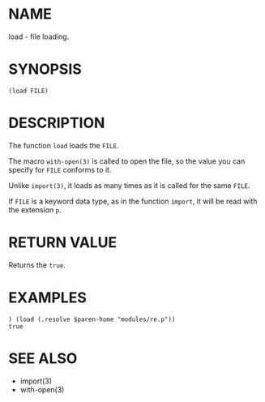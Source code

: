 # NAME
load - file loading.

# SYNOPSIS

    (load FILE)

# DESCRIPTION
The function `load` loads the `FILE`.

The macro `with-open(3)` is called to open the file, so the value you can specify for `FILE` conforms to it.

Unlike `import(3)`, it loads as many times as it is called for the same `FILE`.

If `FILE` is a keyword data type, as in the function `import`, it will be read with the extension `p`.

# RETURN VALUE
Returns the `true`.

# EXAMPLES

    ) (load (.resolve $paren-home "modules/re.p"))
    true

# SEE ALSO
- import(3)
- with-open(3)

